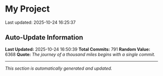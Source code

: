# My Project


Last updated: 2025-10-24 16:25:37






























































































































































































































































































































































































































































































































































































































































































































































































































































































































































































































































































































































































































## Auto-Update Information

**Last Updated:** 2025-10-24 16:50:39
**Total Commits:** 791
**Random Value:** 6368
**Quote:** _The journey of a thousand miles begins with a single commit._

---
_This section is automatically generated and updated._